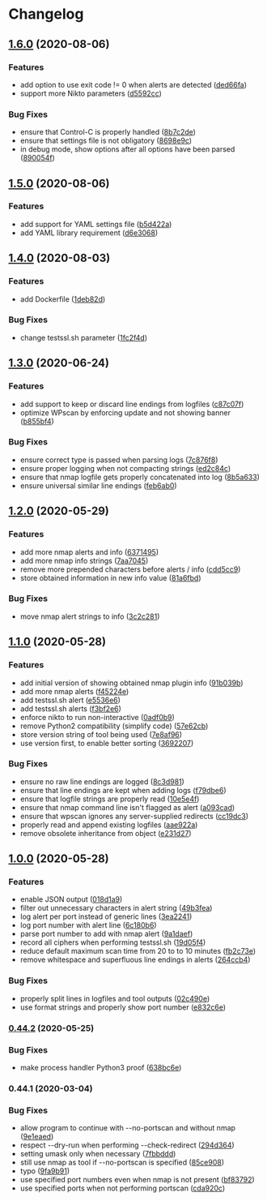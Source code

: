 # Changelog

## [1.6.0](https://github.com/PeterMosmans/security-scripts/compare/v1.5.0...v1.6.0) (2020-08-06)


### Features

* add option to use exit code != 0 when alerts are detected ([ded66fa](https://github.com/PeterMosmans/security-scripts/commit/ded66fa26d8fc7141c709560383b505ce6d54ae8))
* support more Nikto parameters ([d5592cc](https://github.com/PeterMosmans/security-scripts/commit/d5592ccda17fcc2bcf4559245066e01d59755d88))


### Bug Fixes

* ensure that Control-C is properly handled ([8b7c2de](https://github.com/PeterMosmans/security-scripts/commit/8b7c2deeba1a2e5d30b6f4630319a0a2355134a4))
* ensure that settings file is not obligatory ([8698e9c](https://github.com/PeterMosmans/security-scripts/commit/8698e9c8ed50436455b28f64e5d7c95b503289ad))
* in debug mode, show options after all options have been parsed ([890054f](https://github.com/PeterMosmans/security-scripts/commit/890054f9ceaa89dca12bc98e307412db84ad424b))

## [1.5.0](https://github.com/PeterMosmans/security-scripts/compare/v1.4.0...v1.5.0) (2020-08-06)


### Features

* add support for YAML settings file ([b5d422a](https://github.com/PeterMosmans/security-scripts/commit/b5d422a623eb1cd594ab2676618294e79872821c))
* add YAML library requirement ([d6e3068](https://github.com/PeterMosmans/security-scripts/commit/d6e30688ee4bef8466f5a0d24931bcb5dcb4e8d3))

## [1.4.0](https://github.com/PeterMosmans/security-scripts/compare/v1.3.0...v1.4.0) (2020-08-03)


### Features

* add Dockerfile ([1deb82d](https://github.com/PeterMosmans/security-scripts/commit/1deb82db8021e2ee797e7c4b27d2a312019bfe0e))


### Bug Fixes

* change testssl.sh parameter ([1fc2f4d](https://github.com/PeterMosmans/security-scripts/commit/1fc2f4db9f01d50c8f43a6e2b38ec2aa6b6a5f8c))

## [1.3.0](https://github.com/PeterMosmans/security-scripts/compare/v1.2.0...v1.3.0) (2020-06-24)


### Features

* add support to keep or discard line endings from logfiles ([c87c07f](https://github.com/PeterMosmans/security-scripts/commit/c87c07f35603f2304e499d791bd5dbbaec93ed10))
* optimize WPscan by enforcing update and not showing banner ([b855bf4](https://github.com/PeterMosmans/security-scripts/commit/b855bf4a46f2936db2a638d4732c1a536d3eae2e))


### Bug Fixes

* ensure correct type is passed when parsing logs ([7c876f8](https://github.com/PeterMosmans/security-scripts/commit/7c876f8cba71a6e850bae4e40082e4a6cb8b39ea))
* ensure proper logging when not compacting strings ([ed2c84c](https://github.com/PeterMosmans/security-scripts/commit/ed2c84c62e734f3bd77cc417b74a4f40bd7845bc))
* ensure that nmap logfile gets properly concatenated into log ([8b5a633](https://github.com/PeterMosmans/security-scripts/commit/8b5a6331e1588f6d1bbd0798708687b622b3f44a))
* ensure universal similar line endings ([feb6ab0](https://github.com/PeterMosmans/security-scripts/commit/feb6ab0282f6962e271c41463ec7b090dc0b3b89))

## [1.2.0](https://github.com/PeterMosmans/security-scripts/compare/v1.1.0...v1.2.0) (2020-05-29)


### Features

* add more nmap alerts and info ([6371495](https://github.com/PeterMosmans/security-scripts/commit/637149586d13dc30e793a47100f67d38533e6fb2))
* add more nmap info strings ([7aa7045](https://github.com/PeterMosmans/security-scripts/commit/7aa704562585fba37b909f678e84630e161c9c47))
* remove more prepended characters before alerts / info ([cdd5cc9](https://github.com/PeterMosmans/security-scripts/commit/cdd5cc940a1fac056ec7b93f0e3b1528dc357cab))
* store obtained information in new info value ([81a6fbd](https://github.com/PeterMosmans/security-scripts/commit/81a6fbdd810549930dff235b342412693cd647bf))


### Bug Fixes

* move nmap alert strings to info ([3c2c281](https://github.com/PeterMosmans/security-scripts/commit/3c2c28135837d206802522b4c4e2d889ec7b007d))

## [1.1.0](https://github.com/PeterMosmans/security-scripts/compare/v1.0.0...v1.1.0) (2020-05-28)


### Features

* add initial version of showing obtained nmap plugin info ([91b039b](https://github.com/PeterMosmans/security-scripts/commit/91b039b831642947241d9332819581f2e0523f25))
* add more nmap alerts ([f45224e](https://github.com/PeterMosmans/security-scripts/commit/f45224eac7ac124867cf431460f175136ee99148))
* add testssl.sh alert ([e5536e6](https://github.com/PeterMosmans/security-scripts/commit/e5536e6725073813ffa77a1927cd8adf16e9152f))
* add testssl.sh alerts ([f3bf2e6](https://github.com/PeterMosmans/security-scripts/commit/f3bf2e69062ba34b0aa712d3705a56d5a2bb97d9))
* enforce nikto to run non-interactive ([0adf0b9](https://github.com/PeterMosmans/security-scripts/commit/0adf0b9d71db631f81c63e263539b959fa84566d))
* remove Python2 compatibility (simplify code) ([57e62cb](https://github.com/PeterMosmans/security-scripts/commit/57e62cb46317d06d7ac07c1092aa520669fdd893))
* store version string of tool being used ([7e8af96](https://github.com/PeterMosmans/security-scripts/commit/7e8af96363f7ac7169d467e8ea7de4505500485a))
* use version first, to enable better sorting ([3692207](https://github.com/PeterMosmans/security-scripts/commit/36922076b6b2738e0550ead84d7dc306c96604b4))


### Bug Fixes

* ensure no raw line endings are logged ([8c3d981](https://github.com/PeterMosmans/security-scripts/commit/8c3d9813b9761b3dea6454bbc91101e0e1bae005))
* ensure that line endings are kept when adding logs ([f79dbe6](https://github.com/PeterMosmans/security-scripts/commit/f79dbe63739fc6a18b369ce973f7cdf3d2d0a4f5))
* ensure that logfile strings are properly read ([10e5e4f](https://github.com/PeterMosmans/security-scripts/commit/10e5e4ff796ecf8739292d21f879e43c82c459b0))
* ensure that nmap command line isn't flagged as alert ([a093cad](https://github.com/PeterMosmans/security-scripts/commit/a093cad1afaf93f183b0cbdeb490f4bc341e3d6b))
* ensure that wpscan ignores any server-supplied redirects ([cc19dc3](https://github.com/PeterMosmans/security-scripts/commit/cc19dc397e75818f323a63e0d294065e8f2f4f40))
* properly read and append existing logfiles ([aae922a](https://github.com/PeterMosmans/security-scripts/commit/aae922a6104505a9ec1d7b1ca2f7354e0d1f9d6e))
* remove obsolete inheritance from object ([e231d27](https://github.com/PeterMosmans/security-scripts/commit/e231d27a946495f775b76b8cab08b7142ee515b5))

## [1.0.0](https://github.com/PeterMosmans/security-scripts/compare/v0.44.2...v1.0.0) (2020-05-28)


### Features

* enable JSON output ([018d1a9](https://github.com/PeterMosmans/security-scripts/commit/018d1a998f34584a56d884a6f12ff5b15025c80b))
* filter out unnecessary characters in alert string ([49b3fea](https://github.com/PeterMosmans/security-scripts/commit/49b3feafc970fbef6c1a81b0854343046329eb84))
* log alert per port instead of generic lines ([3ea2241](https://github.com/PeterMosmans/security-scripts/commit/3ea22411e8eacac886c6f8d1fd4eb8f625e233b7))
* log port number with alert line ([6c180b6](https://github.com/PeterMosmans/security-scripts/commit/6c180b6d0bfd1455fca73b368be8719563e8f60a))
* parse port number to add with nmap alert ([9a1daef](https://github.com/PeterMosmans/security-scripts/commit/9a1daefd62aff6cb4d4beb731e58854620320b01))
* record all ciphers when performing testssl.sh ([19d05f4](https://github.com/PeterMosmans/security-scripts/commit/19d05f4feda1c52c55d4f0e24a02abd7f951b910))
* reduce default maximum scan time from 20 to to 10 minutes ([fb2c73e](https://github.com/PeterMosmans/security-scripts/commit/fb2c73e6ff5432fb1c00c971a21f03fbb5ceb25b))
* remove whitespace and superfluous line endings in alerts ([264ccb4](https://github.com/PeterMosmans/security-scripts/commit/264ccb45cc43cdafc256045639a4680787693a1c))


### Bug Fixes

* properly split lines in logfiles and tool outputs ([02c490e](https://github.com/PeterMosmans/security-scripts/commit/02c490e5ac86597f4cb0fc7ee956f296135ee8e1))
* use format strings and properly show port number ([e832c6e](https://github.com/PeterMosmans/security-scripts/commit/e832c6e8db2552d07b3459132687ba223900e73d))

### [0.44.2](https://github.com/PeterMosmans/security-scripts/compare/v0.44.1...v0.44.2) (2020-05-25)


### Bug Fixes

* make process handler Python3 proof ([638bc6e](https://github.com/PeterMosmans/security-scripts/commit/638bc6e3ebd5edc5fdd597708e34493c4f76f6ad))

### 0.44.1 (2020-03-04)


### Bug Fixes

* allow program to continue with --no-portscan and without nmap ([9e1eaed](https://github.com/PeterMosmans/security-scripts/commit/9e1eaedac73c4814292156642ceda40c2f9bf7f8))
* respect --dry-run when performing --check-redirect ([294d364](https://github.com/PeterMosmans/security-scripts/commit/294d364604031b9feba63909d24101115afc29a3))
* setting umask only when necessary ([7fbbddd](https://github.com/PeterMosmans/security-scripts/commit/7fbbdddbd0a4232bfcb0e1981a56a75ffbcdc5ef))
* still use nmap as tool if --no-portscan is specified ([85ce908](https://github.com/PeterMosmans/security-scripts/commit/85ce908e9c3459b2d828cd13efb62f62d32752a8))
* typo ([9fa9b91](https://github.com/PeterMosmans/security-scripts/commit/9fa9b916575b6b6651c02ddd2c31285acf59511f))
* use specified port numbers even when nmap is not present ([bf83792](https://github.com/PeterMosmans/security-scripts/commit/bf83792c8db1fabba10491ee32a3e990a4896554))
* use specified ports when not performing portscan ([cda920c](https://github.com/PeterMosmans/security-scripts/commit/cda920c59e4144dcba91ad49594217d124fe3dec))
